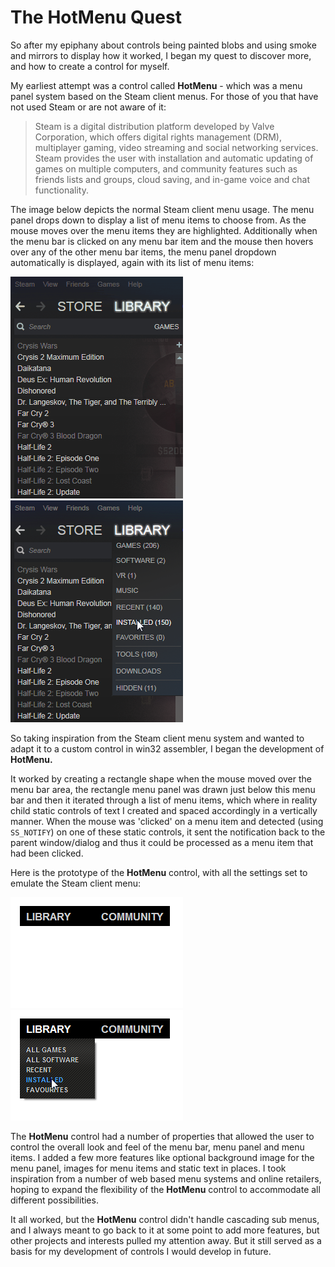 # The HotMenu Quest

So after my epiphany about controls being painted blobs and using smoke and mirrors to display how it worked, I began my quest to discover more, and how to create a control for myself.

My earliest attempt was a control called **HotMenu** - which was a menu panel system based on the Steam client menus. For those of you that have not used Steam or are not aware of it:

> Steam is a digital distribution platform developed by Valve Corporation, which offers digital rights management \(DRM\), multiplayer gaming, video streaming and social networking services. Steam provides the user with installation and automatic updating of games on multiple computers, and community features such as friends lists and groups, cloud saving, and in-game voice and chat functionality.

The image below depicts the normal Steam client menu usage. The menu panel drops down to display a list of menu items to choose from. As the mouse moves over the menu items they are highlighted. Additionally when the menu bar is clicked on any menu bar item and the mouse then hovers over any of the other menu bar items, the menu panel dropdown automatically is displayed, again with its list of menu items:

![](/assets/SteamClientMenu.gif) ![](/assets/SteamClientMenu.png)

So taking inspiration from the Steam client menu system and wanted to adapt it to a custom control in win32 assembler, I began the development of **HotMenu.**

It worked by creating a rectangle shape when the mouse moved over the menu bar area, the rectangle menu panel was drawn just below this menu bar and then it iterated through a list of menu items, which where in reality child static controls of text I created and spaced accordingly in a vertically manner. When the mouse was 'clicked' on a menu item and detected \(using `SS_NOTIFY`\) on one of these static controls, it sent the notification back to the parent window/dialog and thus it could be processed as a menu item that had been clicked.

Here is the prototype of the **HotMenu** control, with all the settings set to emulate the Steam client menu:

![The HotMenu Control](/assets/HotMenu.gif) ![](/assets/HotMenuStatic.png)

The **HotMenu** control had a number of properties that allowed the user to control the overall look and feel of the menu bar, menu panel and menu items. I added a few more features like optional background image for the menu panel, images for menu items and static text in places. I took inspiration from a number of web based menu systems and online retailers, hoping to expand the flexibility of the **HotMenu** control to accommodate all different possibilities.

It all worked, but the **HotMenu** control didn't handle cascading sub menus, and I always meant to go back to it at some point to add more features, but other projects and interests pulled my attention away. But it still served as a basis for my development of controls I would develop in future.

